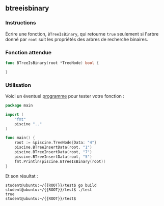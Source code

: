 ## btreeisbinary

### Instructions

Écrire une fonction, `BTreeIsBinary`, qui retourne `true` seulement si l'arbre donné par `root` suit les propriétés des arbres de recherche binaires.

### Fonction attendue

```go
func BTreeIsBinary(root *TreeNode) bool {

}
```

### Utilisation

Voici un éventuel [programme](TODO-LINK) pour tester votre fonction :

```go
package main

import (
	"fmt"
	piscine ".."
)

func main() {
	root := &piscine.TreeNode{Data: "4"}
	piscine.BTreeInsertData(root, "1")
	piscine.BTreeInsertData(root, "7")
	piscine.BTreeInsertData(root, "5")
	fmt.Println(piscine.BTreeIsBinary(root))
}
```

Et son résultat :

```console
student@ubuntu:~/{{ROOT}}/test$ go build
student@ubuntu:~/{{ROOT}}/test$ ./test
true
student@ubuntu:~/{{ROOT}}/test$
```
